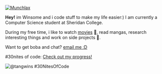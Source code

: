 [![Munchlax](https://img.pokemondb.net/sprites/diamond-pearl/shiny/munchlax.png)](https://pokemondb.net/pokedex/munchlax) 

**Hey!** im Winsome and i code stuff to make my life easier:) I am currently a Computer Science student at Sheridan College.

During my free time, i like to watch [movies](https://letterboxd.com/pineapplebunss/) 🍿, read mangas, research interesting things and work on side projects 💪.

Want to get boba and chat? [email me :D](mailto:winsometang888@gmail.com)

#30nites of code: [Check out my progress!](https://www.codedex.io/@tangwins/30-nites-of-code)

![@tangwins #30NitesOfCode](https://www.codedex.io/api/petStatus?user=tangwins)

<!--
**WinsomeTang/WinsomeTang** is a ✨ _special_ ✨ repository because its `README.md` (this file) appears on your GitHub profile.

Here are some ideas to get you started:

- 🔭 I’m currently working on ...
- 🌱 I’m currently learning ...
- 👯 I’m looking to collaborate on ...
- 🤔 I’m looking for help with ...
- 💬 Ask me about ...
- 📫 How to reach me: ...
- 😄 Pronouns: ...
- ⚡ Fun fact: ...
-->
